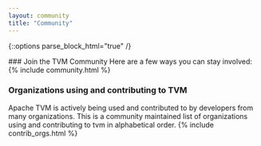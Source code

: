```yaml
---
layout: community
title: "Community"
---
```


{::options parse_block_html="true" /}

<section class="communitySec">
<div class="container">
### Join the TVM Community
Here are a few ways you can stay involved:
{% include community.html %}
</div>
</section>


<section class="organizationsSec">
<div class="container">

### Organizations using and contributing to TVM

Apache TVM is actively being used and contributed to by developers from many organizations.
This is a community maintained list of organizations using and contributing to tvm in alphabetical order.
{% include contrib_orgs.html %}
</div>
</section>
